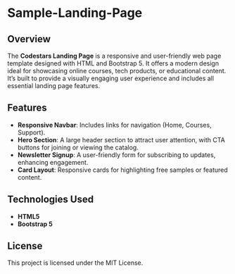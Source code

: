 # Sample-Landing-Page

## Overview
The **Codestars Landing Page** is a responsive and user-friendly web page template designed with HTML and Bootstrap 5. It offers a modern design ideal for showcasing online courses, tech products, or educational content. It’s built to provide a visually engaging user experience and includes all essential landing page features.

## Features
- **Responsive Navbar**: Includes links for navigation (Home, Courses, Support).
- **Hero Section**: A large header section to attract user attention, with CTA buttons for joining or viewing the catalog.
- **Newsletter Signup**: A user-friendly form for subscribing to updates, enhancing engagement.
- **Card Layout**: Responsive cards for highlighting free samples or featured content.

## Technologies Used
- **HTML5**
- **Bootstrap 5**

## License
This project is licensed under the MIT License.
